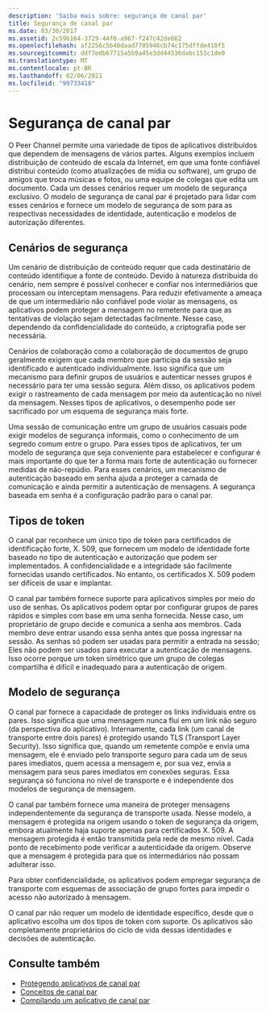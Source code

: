 ```yaml
---
description: 'Saiba mais sobre: segurança de canal par'
title: Segurança de canal par
ms.date: 03/30/2017
ms.assetid: 2c59b164-3729-44f0-a967-f247c42de662
ms.openlocfilehash: af2256c5b40daad7705946cb74c175dffde410f5
ms.sourcegitcommit: ddf7edb67715a5b9a45e3dd44536dabc153c1de0
ms.translationtype: MT
ms.contentlocale: pt-BR
ms.lasthandoff: 02/06/2021
ms.locfileid: "99733418"
---
```

# <a name="peer-channel-security"></a>Segurança de canal par

O Peer Channel permite uma variedade de tipos de aplicativos distribuídos que dependem de mensagens de vários partes. Alguns exemplos incluem distribuição de conteúdo de escala da Internet, em que uma fonte confiável distribui conteúdo (como atualizações de mídia ou software), um grupo de amigos que troca músicas e fotos, ou uma equipe de colegas que edita um documento. Cada um desses cenários requer um modelo de segurança exclusivo. O modelo de segurança de canal par é projetado para lidar com esses cenários e fornece um modelo de segurança de som para as respectivas necessidades de identidade, autenticação e modelos de autorização diferentes.  
  
## <a name="security-scenarios"></a>Cenários de segurança  

 Um cenário de distribuição de conteúdo requer que cada destinatário de conteúdo identifique a fonte de conteúdo. Devido à natureza distribuída do cenário, nem sempre é possível conhecer e confiar nos intermediários que processam ou interceptam mensagens. Para reduzir efetivamente a ameaça de que um intermediário não confiável pode violar as mensagens, os aplicativos podem proteger a mensagem no remetente para que as tentativas de violação sejam detectadas facilmente. Nesse caso, dependendo da confidencialidade do conteúdo, a criptografia pode ser necessária.  
  
 Cenários de colaboração como a colaboração de documentos de grupo geralmente exigem que cada membro que participa da sessão seja identificado e autenticado individualmente. Isso significa que um mecanismo para definir grupos de usuários e autenticar nesses grupos é necessário para ter uma sessão segura. Além disso, os aplicativos podem exigir o rastreamento de cada mensagem por meio da autenticação no nível da mensagem. Nesses tipos de aplicativos, o desempenho pode ser sacrificado por um esquema de segurança mais forte.  
  
 Uma sessão de comunicação entre um grupo de usuários casuais pode exigir modelos de segurança informais, como o conhecimento de um segredo comum entre o grupo. Para esses tipos de aplicativos, ter um modelo de segurança que seja conveniente para estabelecer e configurar é mais importante do que ter a forma mais forte de autenticação ou fornecer medidas de não-repúdio. Para esses cenários, um mecanismo de autenticação baseado em senha ajuda a proteger a camada de comunicação e ainda permitir a autenticação de mensagens. A segurança baseada em senha é a configuração padrão para o canal par.  
  
## <a name="token-types"></a>Tipos de token  

 O canal par reconhece um único tipo de token para certificados de identificação forte, X. 509, que fornecem um modelo de identidade forte baseado no tipo de autenticação e autorização que podem ser implementados. A confidencialidade e a integridade são facilmente fornecidas usando certificados. No entanto, os certificados X. 509 podem ser difíceis de usar e implantar.  
  
 O canal par também fornece suporte para aplicativos simples por meio do uso de senhas. Os aplicativos podem optar por configurar grupos de pares rápidos e simples com base em uma senha fornecida. Nesse caso, um proprietário de grupo decide e comunica a senha aos membros. Cada membro deve entrar usando essa senha antes que possa ingressar na sessão. As senhas só podem ser usadas para permitir a entrada na sessão; Eles não podem ser usados para executar a autenticação de mensagens. Isso ocorre porque um token simétrico que um grupo de colegas compartilha é difícil e inadequado para a autenticação de origem.  
  
## <a name="security-model"></a>Modelo de segurança  

 O canal par fornece a capacidade de proteger os links individuais entre os pares. Isso significa que uma mensagem nunca flui em um link não seguro (da perspectiva do aplicativo). Internamente, cada link (um canal de transporte entre dois pares) é protegido usando TLS (Transport Layer Security). Isso significa que, quando um remetente compõe e envia uma mensagem, ele é enviado pelo transporte seguro para cada um de seus pares imediatos, quem acessa a mensagem e, por sua vez, envia a mensagem para seus pares imediatos em conexões seguras. Essa segurança só funciona no nível de transporte e é independente dos modelos de segurança de mensagem.  
  
 O canal par também fornece uma maneira de proteger mensagens independentemente da segurança de transporte usada. Nesse modelo, a mensagem é protegida na origem usando o token de segurança da origem, embora atualmente haja suporte apenas para certificados X. 509. A mensagem protegida é então transmitida pela rede de mesmo nível. Cada ponto de recebimento pode verificar a autenticidade da origem. Observe que a mensagem é protegida para que os intermediários não possam adulterar isso.  
  
 Para obter confidencialidade, os aplicativos podem empregar segurança de transporte com esquemas de associação de grupo fortes para impedir o acesso não autorizado à mensagem.  
  
 O canal par não requer um modelo de identidade específico, desde que o aplicativo escolha um dos tipos de token com suporte. Os aplicativos são completamente proprietários do ciclo de vida dessas identidades e decisões de autenticação.  
  
## <a name="see-also"></a>Consulte também

- [Protegendo aplicativos de canal par](securing-peer-channel-applications.md)
- [Conceitos de canal par](peer-channel-concepts.md)
- [Compilando um aplicativo de canal par](building-a-peer-channel-application.md)

